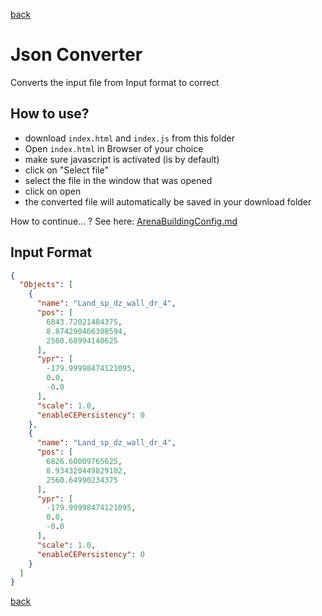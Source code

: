 [back](../../../Readme.md)


# Json Converter

Converts the input file from Input format to correct 

## How to use?

- download `index.html` and `index.js` from this folder
- Open `index.html` in Browser of your choice
- make sure javascript is activated (is by default)
- click on "Select file"
- select the file in the window that was opened
- click on open
- the converted file will automatically be saved in your download folder

How to continue... ? See here: [ArenaBuildingConfig.md](../../../Configs/ArenaBuildingConfig.md)

## Input Format

````json lines
{
  "Objects": [
    {
      "name": "Land_sp_dz_wall_dr_4",
      "pos": [
        6843.72021484375,
        8.874290466308594,
        2560.68994140625
      ],
      "ypr": [
        -179.99998474121095,
        0.0,
        -0.0
      ],
      "scale": 1.0,
      "enableCEPersistency": 0
    },
    {
      "name": "Land_sp_dz_wall_dr_4",
      "pos": [
        6826.60009765625,
        8.934320449829102,
        2560.64990234375
      ],
      "ypr": [
        -179.99998474121095,
        0.0,
        -0.0
      ],
      "scale": 1.0,
      "enableCEPersistency": 0
    }
  ]
}
````

[back](../../../Readme.md)
